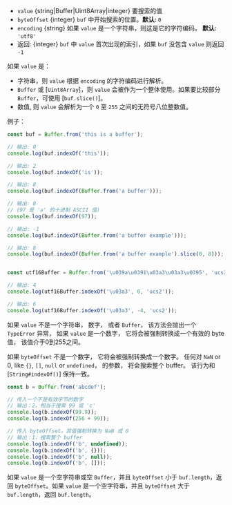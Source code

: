 <!-- YAML
added: v1.5.0
changes:
  - version: v8.0.0
    pr-url: https://github.com/nodejs/node/pull/10236
    description: The `value` can now be a `Uint8Array`.
  - version: v5.7.0, v4.4.0
    pr-url: https://github.com/nodejs/node/pull/4803
    description: When `encoding` is being passed, the `byteOffset` parameter
                 is no longer required.
-->

* `value` {string|Buffer|Uint8Array|integer} 要搜索的值
* `byteOffset` {integer} `buf` 中开始搜索的位置。**默认:** `0`
* `encoding` {string} 如果 `value` 是一个字符串，则这是它的字符编码。
  **默认:** `'utf8'`
* 返回: {integer} `buf` 中 `value` 首次出现的索引，如果 `buf` 没包含 `value` 则返回 `-1`

如果 `value` 是：

  * 字符串，则 `value` 根据 `encoding` 的字符编码进行解析。
  * `Buffer` 或 [`Uint8Array`]，则 `value` 会被作为一个整体使用。如果要比较部分 `Buffer`，可使用 [`buf.slice()`]。
  * 数值, 则 `value` 会解析为一个 `0` 至 `255` 之间的无符号八位整数值。

例子：

```js
const buf = Buffer.from('this is a buffer');

// 输出: 0
console.log(buf.indexOf('this'));

// 输出: 2
console.log(buf.indexOf('is'));

// 输出: 8
console.log(buf.indexOf(Buffer.from('a buffer')));

// 输出: 8
// (97 是 'a' 的十进制 ASCII 值)
console.log(buf.indexOf(97));

// 输出: -1
console.log(buf.indexOf(Buffer.from('a buffer example')));

// 输出: 8
console.log(buf.indexOf(Buffer.from('a buffer example').slice(0, 8)));


const utf16Buffer = Buffer.from('\u039a\u0391\u03a3\u03a3\u0395', 'ucs2');

// 输出: 4
console.log(utf16Buffer.indexOf('\u03a3', 0, 'ucs2'));

// 输出: 6
console.log(utf16Buffer.indexOf('\u03a3', -4, 'ucs2'));
```

如果 `value` 不是一个字符串， 数字， 或者 `Buffer`， 该方法会抛出一个
`TypeError` 异常， 如果 `value` 是一个数字， 它将会被强制转换成一个有效的 byte 值，
该值介于0到255之间。

如果 `byteOffset` 不是一个数字， 它将会被强制转换成一个数字。  任何对 `NaN` or 0, like `{}`, `[]`, `null` or `undefined`，
的参数， 将会搜索整个 buffer。 该行为和 [`String#indexOf()`] 保持一致。

```js
const b = Buffer.from('abcdef');

// 传入一个不是有效字节的数字
// 输出：2，相当于搜索 99 或 'c'
console.log(b.indexOf(99.9));
console.log(b.indexOf(256 + 99));

// 传入 byteOffset，其值强制转换为 NaN 或 0
// 输出：1，搜索整个 buffer
console.log(b.indexOf('b', undefined));
console.log(b.indexOf('b', {}));
console.log(b.indexOf('b', null));
console.log(b.indexOf('b', []));
```

如果 `value` 是一个空字符串或空 `Buffer`，并且 `byteOffset` 小于 `buf.length`，返回 `byteOffset`。如果 `value` 是一个空字符串，并且 `byteOffset` 大于 `buf.length`，返回 `buf.length`。
